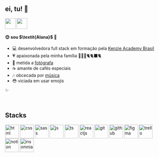 <!-- 
  ### ei, tu! 👀

✨

![Sailor Moon](/sailor-moon.png)
✨

#### 😊 sou $\textit{Alana}$ 👋

- 💻 desenvolvedora full stack em formação pela [Kenzie Academy Brasil](https://kenzie.com.br/)
- 💗 apaixonada pela minha família 👨‍👩‍👧🐈🐈‍⬛🐈
- 📸 metida a [fotógrafa](https://500px.com/p/nanuxcah)
- ☕ amante de cafés especiais 
- 😳 viciada em usar emojis

##### ✨

-->

<div>
  <div>
    
  <h2>ei, tu! 👀</h2>
  <div>
    <img align="left" alt="" height="35" width="35" src="https://github.com/nicegrrrl/nicegrrrl/assets/49173717/f2741c21-2b00-4c59-8709-ecb3c2f93881">
    <img align="left" alt="" height="35" width="35" src="https://github.com/nicegrrrl/nicegrrrl/assets/49173717/915e795f-2736-4058-a003-05adacddb3b2">
  </div>
  <!-- <img src="/sailor-moon.png"> 
  <p style="text-align: right;">✨</p>
  <br>-->
  </div>

  
  <br>
  <br>
  <h4>😊 sou $\textit{Alana}$ 👋</h4>
  <ul style="text-style: square">
    <li>💻 desenvolvedora full stack em formação pela <a href="https://kenzie.com.br/" target="_blank">Kenzie Academy Brasil</a></li>
    <li>💗 apaixonada pela minha família 👨‍👩‍👧🐈🐈‍⬛🐈</li>
    <li>📸 metida a <a href="https://500px.com/p/nanuxcah" target="_blank">fotógrafa</a></li>
    <li>☕ amante de cafés especiais</li>
    <li>🎶 obcecada por <a href="https://www.last.fm/pt/user/nanindie" target="_blank">música</a></li>
    <li>😳 viciada em usar emojis</li>
  </ul>
  <p>✨</p>

  <br>
  <h2>Stacks</h2>
  <div style="display: inline_block">
    <img align="center" alt="html" height="45" width="45" src="https://github.com/nicegrrrl/nicegrrrl/assets/49173717/a665137f-6f78-45ff-8774-dd7d69dabaec">
    <img align="center" alt="css" height="45" width="45" src="https://github.com/nicegrrrl/nicegrrrl/assets/49173717/a24dde13-b2b2-45bc-8795-2f7ec9ba845d">
    <img align="center" alt="sass" height="45" width="45" src="https://github.com/nicegrrrl/nicegrrrl/assets/49173717/951d3569-77a9-4738-ae71-ad8127aab330">
    <img align="center" alt="js" height="45" width="45" src="https://github.com/nicegrrrl/nicegrrrl/assets/49173717/e958709d-33de-4d44-8107-8571e417c24d">
    <img align="center" alt="ts" height="45" width="45" src="https://github.com/nicegrrrl/nicegrrrl/assets/49173717/b893d34a-319b-4da8-8b8d-9cc7e1744f82">
    <img align="center" alt="reactjs" height="45" width="45" src="https://github.com/nicegrrrl/nicegrrrl/assets/49173717/f7aa7770-84fe-44c8-9658-db333655e089">
    <img align="center" alt="git" height="45" width="45" src="https://github.com/nicegrrrl/nicegrrrl/assets/49173717/a50b6b06-2b2c-4f29-9b25-4443b4d38d4c">
    <img align="center" alt="github" height="45" width="45" src="https://github.com/nicegrrrl/nicegrrrl/assets/49173717/02b37524-a129-473a-973c-77da1f4e7aed">
    <img align="center" alt="figma" height="45" width="45" src="https://github.com/nicegrrrl/nicegrrrl/assets/49173717/e8f40f2c-9453-48c4-ab32-852e12a2f23e">
    <img align="center" alt="trello" height="45" width="45" src="https://github.com/nicegrrrl/nicegrrrl/assets/49173717/3765aeac-058a-4ca0-9036-868af7aa156b">
    <img align="center" alt="notion" height="45" width="45" src="https://upload.wikimedia.org/wikipedia/commons/4/45/Notion_app_logo.png">
    <img align="center" alt="insomnia" height="45" width="45" src="https://static-00.iconduck.com/assets.00/apps-insomnia-icon-512x512-dse2p0fm.png">
    <!-- <img align="center" alt="" height="45" width="45" src="![image](https://github.com/nicegrrrl/nicegrrrl/assets/49173717/f2741c21-2b00-4c59-8709-ecb3c2f93881)
"> -->
    <!-- <img align="right" alt="" height="120" width="120"  src=""> -->
    
</div>
</div>
